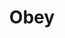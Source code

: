 ---
title: Obey
description:
category: NSFW
price: 80
images: 
    - /assets/img/available/obeyance.jpg
---